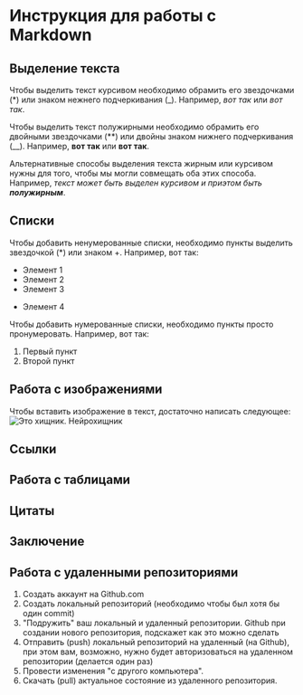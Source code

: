 # Инструкция для работы с Markdown

## Выделение текста

Чтобы выделить текст курсивом необходимо обрамить его звездочками (*) или знаком нежнего подчеркивания (_). Например, *вот так* или _вот так_.

Чтобы выделить текст полужирными необходимо обрамить его двойными звездочками (**) или двойны знаком нижнего подчеркивания (__). Например, **вот так** или __вот так__.

Альтернативные способы выделения текста жирным или курсивом нужны для того, чтобы мы могли совмещать оба этих способа. Например, _текст может быть выделен курсивом и приэтом быть **полужирным**_.

## Списки

Чтобы добавить ненумерованные списки, необходимо пункты выделить звездочкой (*) или знаком +. Например, вот так:
* Элемент 1
* Элемент 2
* Элемент 3
+ Элемент 4

Чтобы добавить нумерованные списки, необходимо  пункты просто пронумеровать. Например, вот так:
1. Первый пункт
2. Второй пункт

## Работа с изображениями

Чтобы вставить изображение в текст, достаточно написать следующее:
![Это хищник. Нейрохищник](картинка.webp)

## Ссылки

## Работа с таблицами

## Цитаты

## Заключение

## Работа с удаленными репозиториями

1. Создать аккаунт на Github.com
2. Создать локальный репозиторий (необходимо чтобы был хотя бы один commit)
3. "Подружить" ваш локальный и удаленный репозитории. Github при создании нового репозитория, подскажет как это можно сделать
4. Отправить (push) локальный репозиторий на удаленный (на Github), при этом вам, возможно, нужно будет авторизоваться на удаленном репозитории (делается один раз)
5. Провести изменения "с другого компьютера".
6. Скачать (pull) актуальное состояние из удаленного репозитория.


